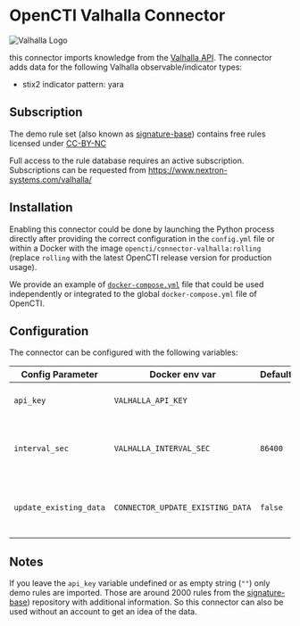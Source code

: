 # OpenCTI Valhalla Connector

![Valhalla Logo](https://valhalla.nextron-systems.com/static/valhalla-logo.png)

this connector imports knowledge from the [Valhalla API](https://valhalla.nextron-systems.com/). The connector adds data for the following Valhalla observable/indicator types:

* stix2 indicator pattern: yara

## Subscription

The demo rule set (also known as [signature-base](https://github.com/Neo23x0/signature-base)) contains free rules licensed under [CC-BY-NC](https://creativecommons.org/licenses/by-nc/4.0/)

Full access to the rule database requires an active subscription. Subscriptions can be requested from https://www.nextron-systems.com/valhalla/

## Installation

Enabling this connector could be done by launching the Python process directly after providing the correct configuration in the `config.yml` file or within a Docker with the image `opencti/connector-valhalla:rolling` (replace `rolling` with the latest OpenCTI release version for production usage).

We provide an example of [`docker-compose.yml`](docker-compose.yml) file that could be used independently or integrated to the global `docker-compose.yml` file of OpenCTI.

## Configuration

The connector can be configured with the following variables:

| Config Parameter       | Docker env var                   | Default | Description                                                 |
| -----------------------| -------------------------------- | ------- | ----------------------------------------------------------- |
| `api_key `             | `VALHALLA_API_KEY`               |         | API authentication key                                      |
| `interval_sec`         | `VALHALLA_INTERVAL_SEC`          | `86400` | Interval in seconds before a new import is considered       |
| `update_existing_data` | `CONNECTOR_UPDATE_EXISTING_DATA` | `false` | This will allow the connector to overwrite existing entries |

## Notes

If you leave the `api_key` variable undefined or as empty string (`""`) only demo rules are imported. Those are around 2000 rules from the [signature-base](https://github.com/Neo23x0/signature-base)) repository with additional information. So this connector can also be used without an account to get an idea of the data.
